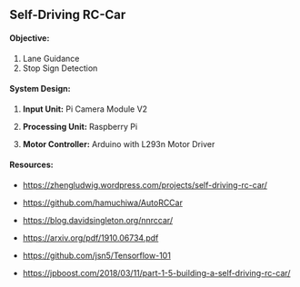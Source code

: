 ## Self-Driving RC-Car
#### Objective: 
1. Lane Guidance  
2. Stop Sign Detection 

#### System Design: 
1. **Input Unit:** Pi Camera Module V2

2. **Processing Unit:** Raspberry Pi
  
3. **Motor Controller:** Arduino with L293n Motor Driver
 
#### Resources: 

- https://zhengludwig.wordpress.com/projects/self-driving-rc-car/ 

- https://github.com/hamuchiwa/AutoRCCar 

- https://blog.davidsingleton.org/nnrccar/ 

- https://arxiv.org/pdf/1910.06734.pdf 

- https://github.com/jsn5/Tensorflow-101 

- https://jpboost.com/2018/03/11/part-1-5-building-a-self-driving-rc-car/ 
